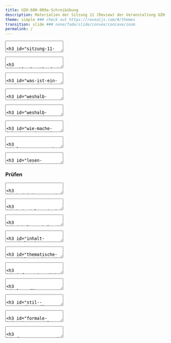 ```yaml
---
title: UZH-600-009a-Schreibübung
description: Materialien der Sitzung 11 (Review) der Veranstaltung UZH-600-009a-Schreibübung von Andrea Schweizer.
theme: simple ### check out https://revealjs.com/#/themes
transition: slide ### none/fade/slide/convex/concave/zoom
permalink: /
---
```


<section data-markdown><textarea data-template>

### Sitzung 11: Review

**UZH-600-009a-Schreibübung**

[Moritz Mähr](https://moritzmaehr.ch/)

Professur für Technikgeschichte

ETH Zürich

5.5.2020

</textarea></section>
<section data-markdown><textarea data-template>

### Ablauf

- Was ist ein Review?
- Weshalb machen wir Reviews?
- Wie mache ich ein Review?
  - Lesen
  - Prüfen
  - Kritisieren
- Beispiel
- Fragen

</textarea></section>

<section data-markdown><textarea data-template>

### Was ist ein Review?

- Das Review ist eine Rückmeldung zu einem Text, verfasst von der für die Publikation des Textes (mit-)verantwortlichen Person (Herausgeberin, Redaktionsleiterin, Lektorin etc.)

</textarea></section>

<section data-markdown><textarea data-template>

### Weshalb machen wir Reviews?

- Das Review hat das zum Ziel, den Text hinsichtlich ausgewählten Zielen zu verbessern
  - Publikationsorgane (Medien, Verlage, Zeitschriften etc.) wollen eine möglichst hohe Auflage, Reichweite etc.
  - Autorinnen wollen Publikum, Honorar, universitäre Abschlüsse etc.

</textarea></section>

<section data-markdown><textarea data-template>

### Weshalb machen wir Reviews?

- D.h. "Reviewee" und "Reviewer" arbeiten zusammen, um für eine bestimmte Leserschaft nach bestimmten Kriterien einen Text zu verbessern

</textarea></section>

<section data-markdown><textarea data-template>

### Wie mache ich ein Review?

1. Lesen
2. Prüfen
3. Kritisieren

</textarea></section>

<section data-markdown><textarea data-template>

### Lesen

Als Reviewer lesen wir zielorientiert, genau, wohlwollend, "naiv" und solange, bis wir den Text durchdrungen haben.

</textarea></section>

<section data-markdown><textarea data-template>

### Lesen

Dabei helfen uns folgende Fragen:

- Welche Textsorte hat dieser Text?
- Was will dieser Text? (provozieren, aufrütteln, informieren etc.)
- An wen richtet sich dieser Text? (Fachpublikum, breite Öffentlichkeit, Jugendliche etc.)
- Wie "funktioniert" dieser Text?

</textarea></section>

<section data-background-image="assets/images/mermaid-diagram-20200428161641.jpeg" data-background-size="contain">
<h3>Prüfen</h3>

</section>

<section data-markdown><textarea data-template>

### Kritisieren

Gute Rückmeldungen sind:

- ehrlich
- konkret
- konstruktiv
- anständig
- frei von Ironie
- frei von orthographischen Fehlern

</textarea></section>

<section data-markdown><textarea data-template>

### Beispiel

- Wir arbeiten mit dem Text [*Working with batches of PDF files*](https://programminghistorian.org/en/lessons/working-with-batches-of-pdf-files), den ich für das Journal [The Programming Historian](https://programminghistorian.org/) verfasst habe.
- Ein Grossteil des Reviews der Editorinnen und der Peer-Reviewer sowie alle Textrevisionen sind [öffentlich](https://github.com/programminghistorian/ph-submissions/issues/258) einsehbar.

</textarea></section>
<section data-markdown><textarea data-template>

### Inhalt

Ein Auszug meines Proposals für den Artikel

- Lesson Abstract: Both retro-digitized and digitally born sources are often exchanged as PDF files. Tools such as Adobe Acrobat Professional are expensive and unsuitable for processing large volumes. Learn how to OCR, crop, split, convert or edit PDF files in batches.
- Learning Outcomes: You are able to use command line tools like ghostscript, poppler and ocrmypdf.

</textarea></section>
<section data-markdown><textarea data-template>

### Inhalt

- Adam Crymble (Editor) rät mir, die Fragestellung **einzugrenzen** und zu **konkretisieren**
- (...) One comment did come back that I wanted to pass along: "it would be very useful if the lesson could walk through a couple of varieties of PDFs (born-digital ones where the text is already embedded; page images with OCR text already embedded; and un-OCRd pdfs) and the tools to extract text from them."

</textarea></section>
<section data-markdown><textarea data-template>

### Thematische Entwicklung

- Anandi Knuppel (Editor) vermisst im ersten Entwurf einen **praktischen Bezug**
- (...) but it may be helpful to explicitly state what you are doing with the case studies. For this to go beyond the software tutorial into methodologies for digital humanists, you have the case study, but I wonder if you could say more about what you can do with it beyond distant reading and topic modelling.

</textarea></section>
<section data-markdown><textarea data-template>

### Informationsdichte und Vorwissen

- Catherine DeRose (Reviewer) hält gewisse Passagen für **zu voraussetzungsreich**
- For each code snippet (for example, P21), depending on the anticipated audience for this lesson, you might include a sentence that breaks down what the different pieces of the code are doing. If a more advanced shell user is assumed, you could include a note early on (maybe in P4) that encourages users to paste the code into something like <https://explainshell.com/> to see how it's working if they have questions.

</textarea></section>
<section data-markdown><textarea data-template>

### Leserführung

- Catherine DeRose (Reviewer) hält mich an, der Leserin immer wieder **Orientierungspunkte** zu geben
- P22: Could add a sentence to encourage users to look in their working directory and confirm that a new file has indeed been added
- P46: It would be helpful to have a sentence here that explains what's in those documents - why should someone read them, what do they say about PDFs (...)

</textarea></section>
<section data-markdown><textarea data-template>

### Stil & Grammatik

- Catherine DeRose (Reviewer) hält das Framing gewisser Passagen für **wenig einladend**
- P1: Might rephrase the sentence that begins: "As a result, humanities scholars are increasingly being forced to..." Forced to makes it sounds like humanists are unwilling and uninterested. (...)

</textarea></section>
<section data-markdown><textarea data-template>

### Formale Kriterien

- Anna-Maria Sichani (Editor) streicht einige **Formattierungsprobleme** in meinem Dokument heraus
- (...) there are a number of formatting issues related to this, as you can see, and it might worth correcting them before moving to the next phase of peer review, as it is really hard to read (esp the last sections). Cheers!

</textarea></section>
<section data-markdown><textarea data-template>

### Fragen

🧐

</textarea></section>
